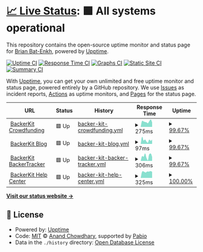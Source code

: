 # [📈 Live Status](https://shijir0927.github.io/bk-status-page): <!--live status--> **🟩 All systems operational**

This repository contains the open-source uptime monitor and status page for [Brian Bat-Enkh](shijirbat.com), powered by [Upptime](https://github.com/upptime/upptime).

[![Uptime CI](https://github.com/shijir0927/bk-status-page/workflows/Uptime%20CI/badge.svg)](https://github.com/shijir0927/bk-status-page/actions?query=workflow%3A%22Uptime+CI%22)
[![Response Time CI](https://github.com/shijir0927/bk-status-page/workflows/Response%20Time%20CI/badge.svg)](https://github.com/shijir0927/bk-status-page/actions?query=workflow%3A%22Response+Time+CI%22)
[![Graphs CI](https://github.com/shijir0927/bk-status-page/workflows/Graphs%20CI/badge.svg)](https://github.com/shijir0927/bk-status-page/actions?query=workflow%3A%22Graphs+CI%22)
[![Static Site CI](https://github.com/shijir0927/bk-status-page/workflows/Static%20Site%20CI/badge.svg)](https://github.com/shijir0927/bk-status-page/actions?query=workflow%3A%22Static+Site+CI%22)
[![Summary CI](https://github.com/shijir0927/bk-status-page/workflows/Summary%20CI/badge.svg)](https://github.com/shijir0927/bk-status-page/actions?query=workflow%3A%22Summary+CI%22)

With [Upptime](https://upptime.js.org), you can get your own unlimited and free uptime monitor and status page, powered entirely by a GitHub repository. We use [Issues](https://github.com/shijir0927/bk-status-page/issues) as incident reports, [Actions](https://github.com/shijir0927/bk-status-page/actions) as uptime monitors, and [Pages](https://shijir0927.github.io/bk-status-page) for the status page.

<!--start: status pages-->
<!-- This summary is generated by Upptime (https://github.com/upptime/upptime) -->
<!-- Do not edit this manually, your changes will be overwritten -->
<!-- prettier-ignore -->
| URL | Status | History | Response Time | Uptime |
| --- | ------ | ------- | ------------- | ------ |
| <img alt="" src="https://icons.duckduckgo.com/ip3/www.backerkit.com.ico" height="13"> [BackerKit Crowdfunding](https://www.backerkit.com/) | 🟩 Up | [backer-kit-crowdfunding.yml](https://github.com/shijir0927/bk-status-page/commits/HEAD/history/backer-kit-crowdfunding.yml) | <details><summary><img alt="Response time graph" src="./graphs/backer-kit-crowdfunding/response-time-week.png" height="20"> 275ms</summary><br><a href="https://shijir0927.github.io/bk-status-page/history/backer-kit-crowdfunding"><img alt="Response time 265" src="https://img.shields.io/endpoint?url=https%3A%2F%2Fraw.githubusercontent.com%2Fshijir0927%2Fbk-status-page%2FHEAD%2Fapi%2Fbacker-kit-crowdfunding%2Fresponse-time.json"></a><br><a href="https://shijir0927.github.io/bk-status-page/history/backer-kit-crowdfunding"><img alt="24-hour response time 233" src="https://img.shields.io/endpoint?url=https%3A%2F%2Fraw.githubusercontent.com%2Fshijir0927%2Fbk-status-page%2FHEAD%2Fapi%2Fbacker-kit-crowdfunding%2Fresponse-time-day.json"></a><br><a href="https://shijir0927.github.io/bk-status-page/history/backer-kit-crowdfunding"><img alt="7-day response time 275" src="https://img.shields.io/endpoint?url=https%3A%2F%2Fraw.githubusercontent.com%2Fshijir0927%2Fbk-status-page%2FHEAD%2Fapi%2Fbacker-kit-crowdfunding%2Fresponse-time-week.json"></a><br><a href="https://shijir0927.github.io/bk-status-page/history/backer-kit-crowdfunding"><img alt="30-day response time 276" src="https://img.shields.io/endpoint?url=https%3A%2F%2Fraw.githubusercontent.com%2Fshijir0927%2Fbk-status-page%2FHEAD%2Fapi%2Fbacker-kit-crowdfunding%2Fresponse-time-month.json"></a><br><a href="https://shijir0927.github.io/bk-status-page/history/backer-kit-crowdfunding"><img alt="1-year response time 265" src="https://img.shields.io/endpoint?url=https%3A%2F%2Fraw.githubusercontent.com%2Fshijir0927%2Fbk-status-page%2FHEAD%2Fapi%2Fbacker-kit-crowdfunding%2Fresponse-time-year.json"></a></details> | <details><summary><a href="https://shijir0927.github.io/bk-status-page/history/backer-kit-crowdfunding">99.67%</a></summary><a href="https://shijir0927.github.io/bk-status-page/history/backer-kit-crowdfunding"><img alt="All-time uptime 99.98%" src="https://img.shields.io/endpoint?url=https%3A%2F%2Fraw.githubusercontent.com%2Fshijir0927%2Fbk-status-page%2FHEAD%2Fapi%2Fbacker-kit-crowdfunding%2Fuptime.json"></a><br><a href="https://shijir0927.github.io/bk-status-page/history/backer-kit-crowdfunding"><img alt="24-hour uptime 100.00%" src="https://img.shields.io/endpoint?url=https%3A%2F%2Fraw.githubusercontent.com%2Fshijir0927%2Fbk-status-page%2FHEAD%2Fapi%2Fbacker-kit-crowdfunding%2Fuptime-day.json"></a><br><a href="https://shijir0927.github.io/bk-status-page/history/backer-kit-crowdfunding"><img alt="7-day uptime 99.67%" src="https://img.shields.io/endpoint?url=https%3A%2F%2Fraw.githubusercontent.com%2Fshijir0927%2Fbk-status-page%2FHEAD%2Fapi%2Fbacker-kit-crowdfunding%2Fuptime-week.json"></a><br><a href="https://shijir0927.github.io/bk-status-page/history/backer-kit-crowdfunding"><img alt="30-day uptime 99.92%" src="https://img.shields.io/endpoint?url=https%3A%2F%2Fraw.githubusercontent.com%2Fshijir0927%2Fbk-status-page%2FHEAD%2Fapi%2Fbacker-kit-crowdfunding%2Fuptime-month.json"></a><br><a href="https://shijir0927.github.io/bk-status-page/history/backer-kit-crowdfunding"><img alt="1-year uptime 99.98%" src="https://img.shields.io/endpoint?url=https%3A%2F%2Fraw.githubusercontent.com%2Fshijir0927%2Fbk-status-page%2FHEAD%2Fapi%2Fbacker-kit-crowdfunding%2Fuptime-year.json"></a></details>
| <img alt="" src="https://icons.duckduckgo.com/ip3/www.backerkit.com.ico" height="13"> [BackerKit Blog](https://www.backerkit.com/blog/) | 🟩 Up | [backer-kit-blog.yml](https://github.com/shijir0927/bk-status-page/commits/HEAD/history/backer-kit-blog.yml) | <details><summary><img alt="Response time graph" src="./graphs/backer-kit-blog/response-time-week.png" height="20"> 97ms</summary><br><a href="https://shijir0927.github.io/bk-status-page/history/backer-kit-blog"><img alt="Response time 260" src="https://img.shields.io/endpoint?url=https%3A%2F%2Fraw.githubusercontent.com%2Fshijir0927%2Fbk-status-page%2FHEAD%2Fapi%2Fbacker-kit-blog%2Fresponse-time.json"></a><br><a href="https://shijir0927.github.io/bk-status-page/history/backer-kit-blog"><img alt="24-hour response time 111" src="https://img.shields.io/endpoint?url=https%3A%2F%2Fraw.githubusercontent.com%2Fshijir0927%2Fbk-status-page%2FHEAD%2Fapi%2Fbacker-kit-blog%2Fresponse-time-day.json"></a><br><a href="https://shijir0927.github.io/bk-status-page/history/backer-kit-blog"><img alt="7-day response time 97" src="https://img.shields.io/endpoint?url=https%3A%2F%2Fraw.githubusercontent.com%2Fshijir0927%2Fbk-status-page%2FHEAD%2Fapi%2Fbacker-kit-blog%2Fresponse-time-week.json"></a><br><a href="https://shijir0927.github.io/bk-status-page/history/backer-kit-blog"><img alt="30-day response time 90" src="https://img.shields.io/endpoint?url=https%3A%2F%2Fraw.githubusercontent.com%2Fshijir0927%2Fbk-status-page%2FHEAD%2Fapi%2Fbacker-kit-blog%2Fresponse-time-month.json"></a><br><a href="https://shijir0927.github.io/bk-status-page/history/backer-kit-blog"><img alt="1-year response time 260" src="https://img.shields.io/endpoint?url=https%3A%2F%2Fraw.githubusercontent.com%2Fshijir0927%2Fbk-status-page%2FHEAD%2Fapi%2Fbacker-kit-blog%2Fresponse-time-year.json"></a></details> | <details><summary><a href="https://shijir0927.github.io/bk-status-page/history/backer-kit-blog">99.67%</a></summary><a href="https://shijir0927.github.io/bk-status-page/history/backer-kit-blog"><img alt="All-time uptime 99.99%" src="https://img.shields.io/endpoint?url=https%3A%2F%2Fraw.githubusercontent.com%2Fshijir0927%2Fbk-status-page%2FHEAD%2Fapi%2Fbacker-kit-blog%2Fuptime.json"></a><br><a href="https://shijir0927.github.io/bk-status-page/history/backer-kit-blog"><img alt="24-hour uptime 100.00%" src="https://img.shields.io/endpoint?url=https%3A%2F%2Fraw.githubusercontent.com%2Fshijir0927%2Fbk-status-page%2FHEAD%2Fapi%2Fbacker-kit-blog%2Fuptime-day.json"></a><br><a href="https://shijir0927.github.io/bk-status-page/history/backer-kit-blog"><img alt="7-day uptime 99.67%" src="https://img.shields.io/endpoint?url=https%3A%2F%2Fraw.githubusercontent.com%2Fshijir0927%2Fbk-status-page%2FHEAD%2Fapi%2Fbacker-kit-blog%2Fuptime-week.json"></a><br><a href="https://shijir0927.github.io/bk-status-page/history/backer-kit-blog"><img alt="30-day uptime 99.92%" src="https://img.shields.io/endpoint?url=https%3A%2F%2Fraw.githubusercontent.com%2Fshijir0927%2Fbk-status-page%2FHEAD%2Fapi%2Fbacker-kit-blog%2Fuptime-month.json"></a><br><a href="https://shijir0927.github.io/bk-status-page/history/backer-kit-blog"><img alt="1-year uptime 99.99%" src="https://img.shields.io/endpoint?url=https%3A%2F%2Fraw.githubusercontent.com%2Fshijir0927%2Fbk-status-page%2FHEAD%2Fapi%2Fbacker-kit-blog%2Fuptime-year.json"></a></details>
| <img alt="" src="https://icons.duckduckgo.com/ip3/www.backerkit.com.ico" height="13"> [BackerKit BackerTracker](https://www.backerkit.com/backertracker) | 🟩 Up | [backer-kit-backer-tracker.yml](https://github.com/shijir0927/bk-status-page/commits/HEAD/history/backer-kit-backer-tracker.yml) | <details><summary><img alt="Response time graph" src="./graphs/backer-kit-backer-tracker/response-time-week.png" height="20"> 306ms</summary><br><a href="https://shijir0927.github.io/bk-status-page/history/backer-kit-backer-tracker"><img alt="Response time 302" src="https://img.shields.io/endpoint?url=https%3A%2F%2Fraw.githubusercontent.com%2Fshijir0927%2Fbk-status-page%2FHEAD%2Fapi%2Fbacker-kit-backer-tracker%2Fresponse-time.json"></a><br><a href="https://shijir0927.github.io/bk-status-page/history/backer-kit-backer-tracker"><img alt="24-hour response time 248" src="https://img.shields.io/endpoint?url=https%3A%2F%2Fraw.githubusercontent.com%2Fshijir0927%2Fbk-status-page%2FHEAD%2Fapi%2Fbacker-kit-backer-tracker%2Fresponse-time-day.json"></a><br><a href="https://shijir0927.github.io/bk-status-page/history/backer-kit-backer-tracker"><img alt="7-day response time 306" src="https://img.shields.io/endpoint?url=https%3A%2F%2Fraw.githubusercontent.com%2Fshijir0927%2Fbk-status-page%2FHEAD%2Fapi%2Fbacker-kit-backer-tracker%2Fresponse-time-week.json"></a><br><a href="https://shijir0927.github.io/bk-status-page/history/backer-kit-backer-tracker"><img alt="30-day response time 339" src="https://img.shields.io/endpoint?url=https%3A%2F%2Fraw.githubusercontent.com%2Fshijir0927%2Fbk-status-page%2FHEAD%2Fapi%2Fbacker-kit-backer-tracker%2Fresponse-time-month.json"></a><br><a href="https://shijir0927.github.io/bk-status-page/history/backer-kit-backer-tracker"><img alt="1-year response time 302" src="https://img.shields.io/endpoint?url=https%3A%2F%2Fraw.githubusercontent.com%2Fshijir0927%2Fbk-status-page%2FHEAD%2Fapi%2Fbacker-kit-backer-tracker%2Fresponse-time-year.json"></a></details> | <details><summary><a href="https://shijir0927.github.io/bk-status-page/history/backer-kit-backer-tracker">99.67%</a></summary><a href="https://shijir0927.github.io/bk-status-page/history/backer-kit-backer-tracker"><img alt="All-time uptime 99.98%" src="https://img.shields.io/endpoint?url=https%3A%2F%2Fraw.githubusercontent.com%2Fshijir0927%2Fbk-status-page%2FHEAD%2Fapi%2Fbacker-kit-backer-tracker%2Fuptime.json"></a><br><a href="https://shijir0927.github.io/bk-status-page/history/backer-kit-backer-tracker"><img alt="24-hour uptime 100.00%" src="https://img.shields.io/endpoint?url=https%3A%2F%2Fraw.githubusercontent.com%2Fshijir0927%2Fbk-status-page%2FHEAD%2Fapi%2Fbacker-kit-backer-tracker%2Fuptime-day.json"></a><br><a href="https://shijir0927.github.io/bk-status-page/history/backer-kit-backer-tracker"><img alt="7-day uptime 99.67%" src="https://img.shields.io/endpoint?url=https%3A%2F%2Fraw.githubusercontent.com%2Fshijir0927%2Fbk-status-page%2FHEAD%2Fapi%2Fbacker-kit-backer-tracker%2Fuptime-week.json"></a><br><a href="https://shijir0927.github.io/bk-status-page/history/backer-kit-backer-tracker"><img alt="30-day uptime 99.92%" src="https://img.shields.io/endpoint?url=https%3A%2F%2Fraw.githubusercontent.com%2Fshijir0927%2Fbk-status-page%2FHEAD%2Fapi%2Fbacker-kit-backer-tracker%2Fuptime-month.json"></a><br><a href="https://shijir0927.github.io/bk-status-page/history/backer-kit-backer-tracker"><img alt="1-year uptime 99.98%" src="https://img.shields.io/endpoint?url=https%3A%2F%2Fraw.githubusercontent.com%2Fshijir0927%2Fbk-status-page%2FHEAD%2Fapi%2Fbacker-kit-backer-tracker%2Fuptime-year.json"></a></details>
| <img alt="" src="https://icons.duckduckgo.com/ip3/help.backerkit.com.ico" height="13"> [BackerKit Help Center](https://help.backerkit.com/) | 🟩 Up | [backer-kit-help-center.yml](https://github.com/shijir0927/bk-status-page/commits/HEAD/history/backer-kit-help-center.yml) | <details><summary><img alt="Response time graph" src="./graphs/backer-kit-help-center/response-time-week.png" height="20"> 325ms</summary><br><a href="https://shijir0927.github.io/bk-status-page/history/backer-kit-help-center"><img alt="Response time 296" src="https://img.shields.io/endpoint?url=https%3A%2F%2Fraw.githubusercontent.com%2Fshijir0927%2Fbk-status-page%2FHEAD%2Fapi%2Fbacker-kit-help-center%2Fresponse-time.json"></a><br><a href="https://shijir0927.github.io/bk-status-page/history/backer-kit-help-center"><img alt="24-hour response time 319" src="https://img.shields.io/endpoint?url=https%3A%2F%2Fraw.githubusercontent.com%2Fshijir0927%2Fbk-status-page%2FHEAD%2Fapi%2Fbacker-kit-help-center%2Fresponse-time-day.json"></a><br><a href="https://shijir0927.github.io/bk-status-page/history/backer-kit-help-center"><img alt="7-day response time 325" src="https://img.shields.io/endpoint?url=https%3A%2F%2Fraw.githubusercontent.com%2Fshijir0927%2Fbk-status-page%2FHEAD%2Fapi%2Fbacker-kit-help-center%2Fresponse-time-week.json"></a><br><a href="https://shijir0927.github.io/bk-status-page/history/backer-kit-help-center"><img alt="30-day response time 306" src="https://img.shields.io/endpoint?url=https%3A%2F%2Fraw.githubusercontent.com%2Fshijir0927%2Fbk-status-page%2FHEAD%2Fapi%2Fbacker-kit-help-center%2Fresponse-time-month.json"></a><br><a href="https://shijir0927.github.io/bk-status-page/history/backer-kit-help-center"><img alt="1-year response time 296" src="https://img.shields.io/endpoint?url=https%3A%2F%2Fraw.githubusercontent.com%2Fshijir0927%2Fbk-status-page%2FHEAD%2Fapi%2Fbacker-kit-help-center%2Fresponse-time-year.json"></a></details> | <details><summary><a href="https://shijir0927.github.io/bk-status-page/history/backer-kit-help-center">100.00%</a></summary><a href="https://shijir0927.github.io/bk-status-page/history/backer-kit-help-center"><img alt="All-time uptime 100.00%" src="https://img.shields.io/endpoint?url=https%3A%2F%2Fraw.githubusercontent.com%2Fshijir0927%2Fbk-status-page%2FHEAD%2Fapi%2Fbacker-kit-help-center%2Fuptime.json"></a><br><a href="https://shijir0927.github.io/bk-status-page/history/backer-kit-help-center"><img alt="24-hour uptime 100.00%" src="https://img.shields.io/endpoint?url=https%3A%2F%2Fraw.githubusercontent.com%2Fshijir0927%2Fbk-status-page%2FHEAD%2Fapi%2Fbacker-kit-help-center%2Fuptime-day.json"></a><br><a href="https://shijir0927.github.io/bk-status-page/history/backer-kit-help-center"><img alt="7-day uptime 100.00%" src="https://img.shields.io/endpoint?url=https%3A%2F%2Fraw.githubusercontent.com%2Fshijir0927%2Fbk-status-page%2FHEAD%2Fapi%2Fbacker-kit-help-center%2Fuptime-week.json"></a><br><a href="https://shijir0927.github.io/bk-status-page/history/backer-kit-help-center"><img alt="30-day uptime 100.00%" src="https://img.shields.io/endpoint?url=https%3A%2F%2Fraw.githubusercontent.com%2Fshijir0927%2Fbk-status-page%2FHEAD%2Fapi%2Fbacker-kit-help-center%2Fuptime-month.json"></a><br><a href="https://shijir0927.github.io/bk-status-page/history/backer-kit-help-center"><img alt="1-year uptime 100.00%" src="https://img.shields.io/endpoint?url=https%3A%2F%2Fraw.githubusercontent.com%2Fshijir0927%2Fbk-status-page%2FHEAD%2Fapi%2Fbacker-kit-help-center%2Fuptime-year.json"></a></details>

<!--end: status pages-->

[**Visit our status website →**](https://shijir0927.github.io/bk-status-page)

## 📄 License

- Powered by: [Upptime](https://github.com/upptime/upptime)
- Code: [MIT](./LICENSE) © [Anand Chowdhary](https://anandchowdhary.com), supported by [Pabio](https://pabio.com)
- Data in the `./history` directory: [Open Database License](https://opendatacommons.org/licenses/odbl/1-0/)
